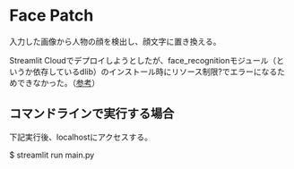 # Face Patch
入力した画像から人物の顔を検出し、顔文字に置き換える。

Streamlit Cloudでデプロイしようとしたが、face_recognitionモジュール（というか依存しているdlib）のインストール時にリソース制限?でエラーになるためできなかった。（[参考](https://discuss.streamlit.io/t/error-in-installing-the-face-recognition-facing-errors/30011)）

コマンドラインで実行する場合
--
下記実行後、localhostにアクセスする。

$ streamlit run main.py

